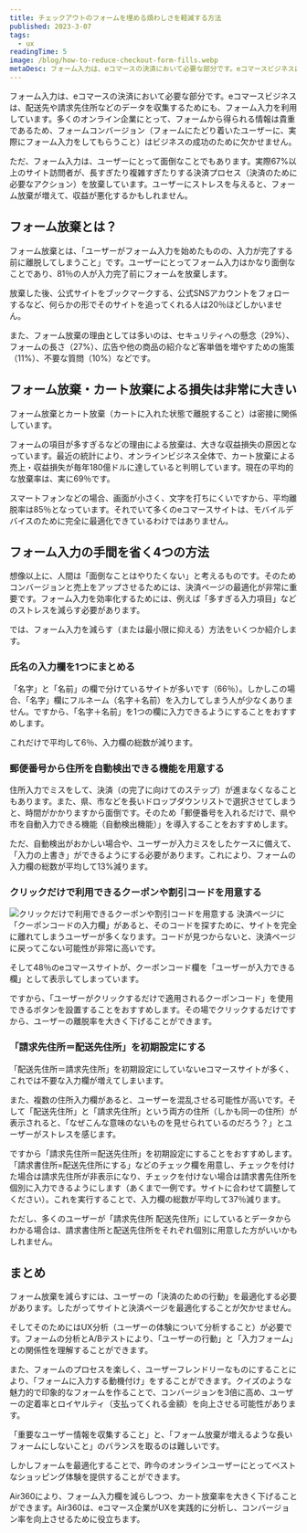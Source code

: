 ```yaml
---
title: チェックアウトのフォームを埋める煩わしさを軽減する方法
published: 2023-3-07
tags: 
  - ux
readingTime: 5
image: /blog/how-to-reduce-checkout-form-fills.webp
metaDesc: フォーム入力は、eコマースの決済において必要な部分です。eコマースビジネスは、配送先や請求先住所などのデータを収集するためにも、フォーム入力を利用しています。多くのオンライン企業にとって、フォームから得られる情報は貴重であるため、フォームコンバージョンはビジネスの成功のために欠かせません。
---
```


フォーム入力は、eコマースの決済において必要な部分です。eコマースビジネスは、配送先や請求先住所などのデータを収集するためにも、フォーム入力を利用しています。多くのオンライン企業にとって、フォームから得られる情報は貴重であるため、フォームコンバージョン（フォームにたどり着いたユーザーに、実際にフォーム入力をしてもらうこと）はビジネスの成功のために欠かせません。

ただ、フォーム入力は、ユーザーにとって面倒なことでもあります。実際67%以上のサイト訪問者が、長すぎたり複雑すぎたりする決済プロセス（決済のために必要なアクション）を放棄しています。ユーザーにストレスを与えると、フォーム放棄が増えて、収益が悪化するかもしれません。

## フォーム放棄とは？
フォーム放棄とは、「ユーザーがフォーム入力を始めたものの、入力が完了する前に離脱してしまうこと」です。ユーザーにとってフォーム入力はかなり面倒なことであり、81％の人が入力完了前にフォームを放棄します。

放棄した後、公式サイトをブックマークする、公式SNSアカウントをフォローするなど、何らかの形でそのサイトを追ってくれる人は20％ほどしかいません。

また、フォーム放棄の理由としては多いのは、セキュリティへの懸念（29%）、フォームの長さ（27%）、広告や他の商品の紹介など客単価を増やすための施策（11%）、不要な質問（10%）などです。

## フォーム放棄・カート放棄による損失は非常に大きい
フォーム放棄とカート放棄（カートに入れた状態で離脱すること）は密接に関係しています。

フォームの項目が多すぎるなどの理由による放棄は、大きな収益損失の原因となっています。最近の統計により、オンラインビジネス全体で、カート放棄による売上・収益損失が毎年180億ドルに達していると判明しています。現在の平均的な放棄率は、実に69％です。

スマートフォンなどの場合、画面が小さく、文字を打ちにくいですから、平均離脱率は85％となっています。それでいて多くのeコマースサイトは、モバイルデバイスのために完全に最適化できているわけではありません。

## フォーム入力の手間を省く4つの方法
想像以上に、人間は「面倒なことはやりたくない」と考えるものです。そのためコンバージョンと売上をアップさせるためには、決済ページの最適化が非常に重要です。フォーム入力を効率化するためには、例えば「多すぎる入力項目」などのストレスを減らす必要があります。

では、フォーム入力を減らす（または最小限に抑える）方法をいくつか紹介します。
### 氏名の入力欄を1つにまとめる
「名字」と「名前」の欄で分けているサイトが多いです（66％）。しかしこの場合、「名字」欄にフルネーム（名字＋名前）を入力してしまう人が少なくありません。ですから、「名字＋名前」を1つの欄に入力できるようにすることをおすすめします。

これだけで平均して6％、入力欄の総数が減ります。
### 郵便番号から住所を自動検出できる機能を用意する
住所入力でミスをして、決済（の完了に向けてのステップ）が進まなくなることもあります。また、県、市などを長いドロップダウンリストで選択させてしまうと、時間がかかりますから面倒です。そのため「郵便番号を入れるだけで、県や市を自動入力できる機能（自動検出機能）」を導入することをおすすめします。

ただ、自動検出がおかしい場合や、ユーザーが入力ミスをしたケースに備えて、「入力の上書き」ができるようにする必要があります。これにより、フォームの入力欄の総数が平均して13%減ります。

### クリックだけで利用できるクーポンや割引コードを用意する
![クリックだけで利用できるクーポンや割引コードを用意する](/blog/how-to-reduce-checkout-form-fills-1.webp)
決済ページに「クーポンコードの入力欄」があると、そのコードを探すために、サイトを完全に離れてしまうユーザーが多くなります。コードが見つからないと、決済ページに戻ってこない可能性が非常に高いです。

そして48％のeコマースサイトが、クーポンコード欄を「ユーザーが入力できる欄」として表示してしまっています。

ですから、「ユーザーがクリックするだけで適用されるクーポンコード」を使用できるボタンを設置することをおすすめします。その場でクリックするだけですから、ユーザーの離脱率を大きく下げることができます。

### 「請求先住所＝配送先住所」を初期設定にする
「配送先住所＝請求先住所」を初期設定にしていないeコマースサイトが多く、これでは不要な入力欄が増えてしまいます。

また、複数の住所入力欄があると、ユーザーを混乱させる可能性が高いです。そして「配送先住所」と「請求先住所」という両方の住所（しかも同一の住所）が表示されると、「なぜこんな意味のないものを見せられているのだろう？」とユーザーがストレスを感じます。

ですから「請求先住所＝配送先住所」を初期設定にすることをおすすめします。「請求書住所=配送先住所にする」などのチェック欄を用意し、チェックを付けた場合は請求先住所が非表示になり、チェックを付けない場合は請求書先住所を個別に入力できるようにします（あくまで一例です。サイトに合わせて調整してください）。これを実行することで、入力欄の総数が平均して37％減ります。

ただし、多くのユーザーが「請求先住所 配送先住所」にしているとデータからわかる場合は、請求書住所と配送先住所をそれぞれ個別に用意した方がいいかもしれません。

## まとめ
フォーム放棄を減らすには、ユーザーの「決済のための行動」を最適化する必要があります。したがってサイトと決済ページを最適化することが欠かせません。

そしてそのためにはUX分析（ユーザーの体験について分析すること）が必要です。フォームの分析とA/Bテストにより、「ユーザーの行動」と「入力フォーム」との関係性を理解することができます。

また、フォームのプロセスを楽しく、ユーザーフレンドリーなものにすることにより、「フォームに入力する動機付け」をすることができます。クイズのような魅力的で印象的なフォームを作ることで、コンバージョンを3倍に高め、ユーザーの定着率とロイヤルティ（支払ってくれる金額）を向上させる可能性があります。

「重要なユーザー情報を収集すること」と、「フォーム放棄が増えるような長いフォームにしないこと」のバランスを取るのは難しいです。

しかしフォームを最適化することで、昨今のオンラインユーザーにとってベストなショッピング体験を提供することができます。

Air360により、フォーム入力欄を減らしつつ、カート放棄率を大きく下げることができます。Air360は、eコマース企業がUXを実践的に分析し、コンバージョン率を向上させるために役立ちます。